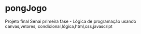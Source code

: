 # pongJogo
Projeto final Senai primeira fase - Lógica de programação usando canvas,vetores, condicional,lógica,html,css,javascript
